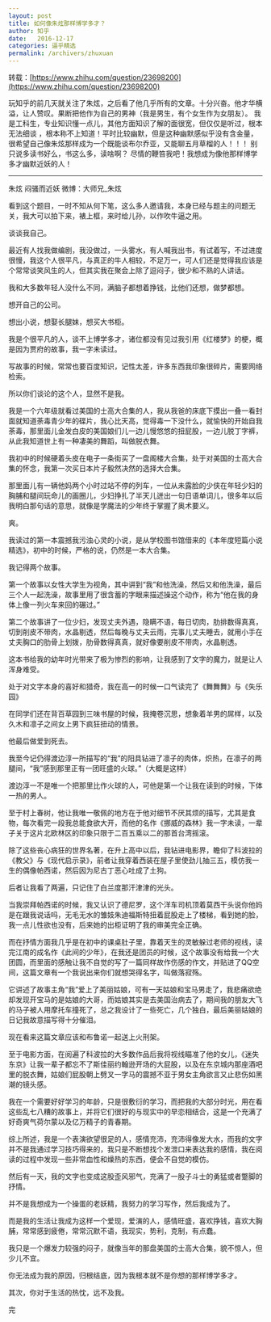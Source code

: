 ```yaml
---
layout: post
title: 如何像朱炫那样博学多才？
author: 知乎
date:   2016-12-17
categories: 逼乎精选
permalink: /archivers/zhuxuan
---
```




转载：[https://www.zhihu.com/question/23698200](https://www.zhihu.com/question/23698200)

玩知乎的前几天就关注了朱炫，之后看了他几乎所有的文章。十分兴奋。他才华横溢，让人赞叹。果断把他作为自己的男神（我是男生，有个女生作为女朋友）。
我是工科生，专业知识懂一点儿，其他方面知识了解的面很宽，但仅仅是听过，根本无法细谈 ，根本称不上知道！平时比较幽默，但是这种幽默感似乎没有含金量，很希望自己像朱炫那样成为一个既能谈布尔乔亚，又能聊五月草榴的人！！！
别只说多读书好么，书这么多，读啥啊？
尽情的鞭笞我吧！我想成为像他那样博学多才幽默近妖的人！

----------

朱炫 闷骚而近妖 微博：大师兄_朱炫

看到这个题目，一时不知从何下笔，这么多人邀请我，本身已经与题主的问题无关，我大可以拍下来，裱上框，来时给儿孙，以作吹牛逼之用。

谈谈我自己。

最近有人找我做编剧，我没做过，一头雾水，有人喊我出书，有试着写，不过进度很慢，我这个人很平凡，与真正的牛人相较，不足万一，可人们还是觉得我应该是个常常谈笑风生的人，但其实我在聚会上除了逗闷子，很少和不熟的人讲话。

我和大多数年轻人没什么不同，满脑子都想着挣钱，比他们还想，做梦都想。

想开自己的公司。

想出小说，想娶长腿妹，想买大书柜。

我是个很平凡的人，谈不上博学多才，诸位都没有见过我引用《红楼梦》的梗，概是因为贾府的故事，我一字未读过。

写故事的时候，常常也要百度知识，记性太差，许多东西我印象很碎片，需要网络检索。

所以你们谈论的这个人，显然不是我。



我是一个六年级就看过美国的士高大合集的人，我从我爸的床底下摸出一叠一看封面就知道荼毒青少年的碟片，我心比天高，觉得毒一下没什么，就愉快的开始自我荼毒，那里面儿金发白皮的美国娘们儿一边儿慢悠悠的扭屁股，一边儿脱丁字裤，从此我知道世上有一种凄美的舞蹈，叫做脱衣舞。


我初中的时候硬着头皮在电子一条街买了一盘阁楼大合集，处于对美国的士高大合集的怀念，我第一次买日本片子毅然决然的选择大合集。

那里面儿有一辆他妈两个小时过站不停的列车，一位从未露脸的少侠在年轻少妇的胸脯和腿间玩命儿的画圈儿，少妇挣扎了半天儿迸出一句日语单词儿，很多年以后我明白那句话的意思，就像是学魔法的少年终于掌握了奥术要义。

爽。

我读过的第一本震撼我污浊心灵的小说，是从学校图书馆借来的《本年度短篇小说精选》，初中的时候，严格的说，仍然是一本大合集。

我记得两个故事。

第一个故事以女性大学生为视角，其中讲到“我”和他洗澡，然后又和他洗澡，最后三个人一起洗澡，故事里用了很含蓄的字眼来描述操这个动作，称为“他在我的身体上像一列火车来回的碾过。”

第二个故事讲了一位少妇，发现丈夫外遇，隐瞒不语，每日切肉，肋排数得真真，切到削皮不带肉，水晶剔透，然后每晚与丈夫云雨，完事儿丈夫睡去，就用小手在丈夫胸口的肋骨上划拨，肋骨数得真真，就好像要削皮不带肉，水晶剔透。

这本书给我的幼年时光带来了极为惨烈的影响，让我感到了文字的魔力，就是让人浑身难受。

处于对文字本身的喜好和猎奇，我在高一的时候一口气读完了《舞舞舞》与《失乐园》

在同学们还在背百草园到三味书屋的时候，我掩卷沉思，想象着羊男的屌样，以及久木和凛子之间女上男下疯狂扭动的情景。

他最后做爱到死去。

我至今记仍得渡边淳一所描写的“我”的阳具钻进了凛子的肉体，炽热，在凛子的两腿间，“我”感到那里正有一团旺盛的火球。”（大概是这样）

渡边淳一不是唯一个把那里比作火球的人，可他是第一个让我在读到的时候，下体一热的男人。

至于村上春树，他让我唯一敬佩的地方在于他对细节不厌其烦的描写，尤其是食物，每次看完一段我总能食欲大开，而他的名作《挪威的森林》我一字未读，一辈子关于这片北欧林区的印象只限于二百五乘以二的那首台湾摇滚。

除了这些丧心病狂的世界名著，在升上高中以后，我钻进电影界，瞻仰了科波拉的《教父》与《现代启示录》，前者让我穿着西装在屋子里使劲儿抽三五，模仿我一生的偶像帕西诺，然后因为尼古丁恶心吐成了土狗。

后者让我看了两遍，只记住了白兰度那汗津津的光头。

当我崇拜帕西诺的时候，我又认识了德尼罗，这个洋车司机顶着莫西干头说你他妈是在跟我说话吗，无毛无水的雏妓朱迪福斯特扭着屁股走上了楼梯，看到她的脸，我一点儿性欲也没有，后来她的出柜证明了我的审美完全正确。

而在抒情方面我几乎是在初中的课桌肚子里，靠着天生的灵敏躲过老师的视线，读完江南的成名作《此间的少年》，在我还是团员的时候，这个故事没有给我一个大团圆，而里面的感触让我不自觉的写了一篇同样故作伤感的作文，并贴进了QQ空间，这篇文章有一个我说出来你们就想哭得名字，叫做落寂殇。

它讲述了故事主角“我”爱上了美丽姑娘，可有一天姑娘和宝马男走了，我悲痛欲绝却发现开宝马的是姑娘的大哥，而姑娘其实是去美国治病去了，期间我的朋友大飞的马子被人用摩托车撞死了，总之我设计了一些死亡，几个独白，最后美丽姑娘的日记我故意描写得十分催泪。

现在看来这篇文章应该和布鲁诺一起送上火刑架。

至于电影方面，在阅遍了科波拉的大多数作品后我将视线瞄准了他的女儿，《迷失东京》让我一辈子都忘不了斯佳丽约翰逊开场的大屁股，以及在东京城内那座酒吧里的脱衣舞，姑娘们屁股朝上劈叉一字马的震撼不亚于男女主角欲言又止悲伤如黑潮的镜头感。

我在一个需要好好学习的年龄，只是很敷衍的学习，而把我的大部分时光，用在看这些乱七八糟的故事上，并将它们很好的与现实中的早恋相结合，这是一个充满了好奇爽气荷尔蒙以及亿万精子的青春期。

综上所述，我是一个表演欲望很足的人，感情充沛，充沛得像发大水，而我的文字并不是我通过学习技巧得来的，我只是不断想找个发泄口来表达我的感情，我在阅读的过程中发现一些非常血性和燥热的东西，便会不自觉的模仿。

然后有一天，我的文字也变成这股歪风邪气，充满了一股子斗士的勇猛或者蹩脚的抒情。

并不是我想成为一个操蛋的老妖精，我努力的学习写作，然后我成为了。

而是我的生活让我成为这样一个爱现，爱演的人，感情旺盛，喜欢挣钱，喜欢大胸脯，常常感到疲倦，常常沉默不语，我现实，势利，克制，有点蠢。

我只是一个爆发力较强的闷子，就像当年的那盘美国的士高大合集，貌不惊人，但少儿不宜。

你无法成为我的原因，归根结底，因为我根本就不是你想的那样博学多才。

其次，你对于生活的热忱，远不及我。

完
